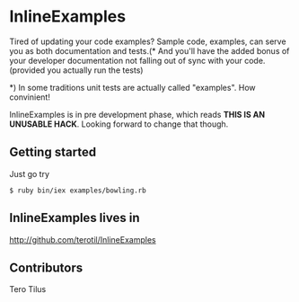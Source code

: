 InlineExamples
==============

Tired of updating your code examples?  Sample code, examples, can
serve you as both documentation and tests.(*  And you'll have the added
bonus of your developer documentation not falling out of sync with
your code. (provided you actually run the tests)

*) In some traditions unit tests are actually called "examples". How
   convinient!

InlineExamples is in pre development phase, which reads **THIS IS AN
UNUSABLE HACK**.  Looking forward to change that though.

Getting started
---------------

Just go try

    $ ruby bin/iex examples/bowling.rb

InlineExamples lives in
-----------------------

http://github.com/terotil/InlineExamples

Contributors
------------

Tero Tilus
